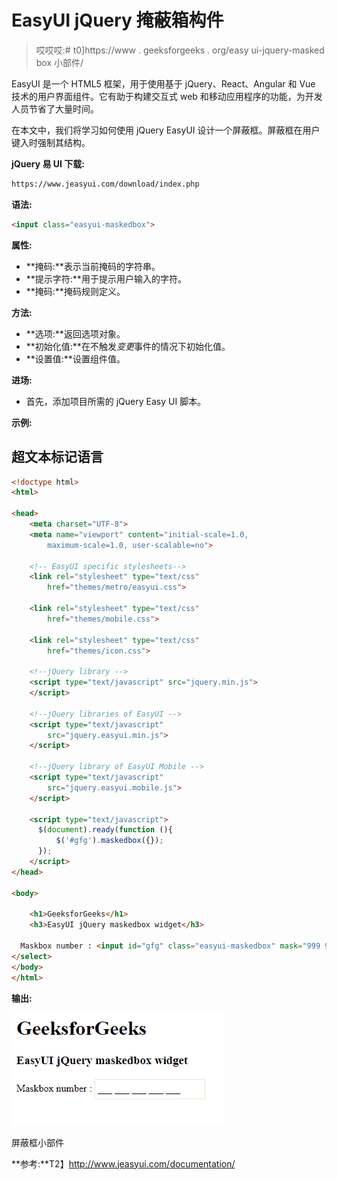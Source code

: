 # EasyUI jQuery 掩蔽箱构件

> 哎哎哎:# t0]https://www . geeksforgeeks . org/easy ui-jquery-masked box 小部件/

EasyUI 是一个 HTML5 框架，用于使用基于 jQuery、React、Angular 和 Vue 技术的用户界面组件。它有助于构建交互式 web 和移动应用程序的功能，为开发人员节省了大量时间。

在本文中，我们将学习如何使用 jQuery EasyUI 设计一个屏蔽框。屏蔽框在用户键入时强制其结构。

**jQuery 易 UI 下载:**

```html
https://www.jeasyui.com/download/index.php
```

**语法:**

```html
<input class="easyui-maskedbox">
```

**属性:**

*   **掩码:**表示当前掩码的字符串。
*   **提示字符:**用于提示用户输入的字符。
*   **掩码:**掩码规则定义。

**方法:**

*   **选项:**返回选项对象。
*   **初始化值:**在不触发*变更*事件的情况下初始化值。
*   **设置值:**设置组件值。

**进场:**

*   首先，添加项目所需的 jQuery Easy UI 脚本。

**示例:**

## 超文本标记语言

```html
<!doctype html> 
<html> 

<head> 
    <meta charset="UTF-8"> 
    <meta name="viewport" content="initial-scale=1.0, 
        maximum-scale=1.0, user-scalable=no"> 

    <!-- EasyUI specific stylesheets-->
    <link rel="stylesheet" type="text/css"
        href="themes/metro/easyui.css"> 

    <link rel="stylesheet" type="text/css"
        href="themes/mobile.css"> 

    <link rel="stylesheet" type="text/css"
        href="themes/icon.css"> 

    <!--jQuery library -->
    <script type="text/javascript" src="jquery.min.js"> 
    </script> 

    <!--jQuery libraries of EasyUI -->
    <script type="text/javascript"
        src="jquery.easyui.min.js"> 
    </script> 

    <!--jQuery library of EasyUI Mobile -->
    <script type="text/javascript"
        src="jquery.easyui.mobile.js"> 
    </script> 

    <script type="text/javascript"> 
      $(document).ready(function (){ 
          $('#gfg').maskedbox({}); 
      }); 
    </script> 
</head> 

<body>

    <h1>GeeksforGeeks</h1>
    <h3>EasyUI jQuery maskedbox widget</h3>

  Maskbox number : <input id="gfg" class="easyui-maskedbox" mask="999 999 999 999 999">
</select>
</body>
</html>
```

**输出:**

![](img/bfefebdfef59654435e4b1543827ef40.png)

屏蔽框小部件

**参考:**T2】http://www.jeasyui.com/documentation/